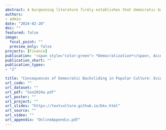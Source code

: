 ```yaml
---
abstract: A burgeoning literature firmly establishes that democratic backsliding leaves negative imprints in various domains. However, this empirical regularity has not been extended to the realm of culture despite ample anecdotes pointing to the detrimental effect of democratic decays on the very backbone of cultural dynamism, the freedom of expression. To fill this lacuna, the paper documents the case of deliberate infringement on freedom of expression in South Korea during its recent backsliding period (2008-2017). Using a difference-in-difference model on an original individual-level panel dataset, I report that the government's Blacklist project significantly damaged the careers of Korean movie workers, particularly those invisible from the public. The paper suggests that the consequence of a backsliding government's attempt to control public discourse  can be surprisingly comprehensive because it instills voluntary censorship in the industry. 
authors:
- admin
date: "2024-02-20"
doi: ""
featured: false
image:
  focal_point: ""
  preview_only: false
projects: [Finance]
publication: '<span style="color:green"> *Democratization*</span>, Accepted for Publication'
publication_short: ""
publication_types:
- "2"

title: "Consequences of Democratic Backsliding in Popular Culture: Evidence from Blacklist in South Korea"
url_code: ""
url_dataset: ""
url_pdf: "Son2024a.pdf"
url_poster: ""
url_project: ""
url_slides: "https://textvulture.github.io/bkv.html"
url_source: ""
url_video: ""
url_appendix: "OnlineAppendix.pdf"
---
```

